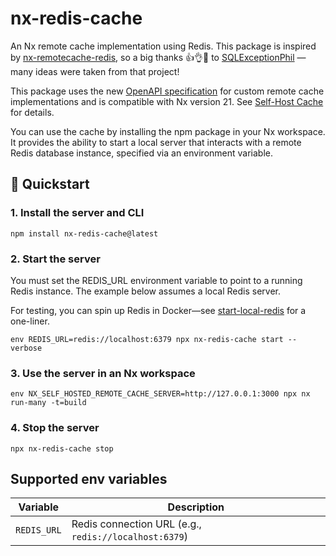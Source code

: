 # nx-redis-cache
An Nx remote cache implementation using Redis. This package is inspired by [nx-remotecache-redis](https://www.npmjs.com/package/nx-remotecache-redis), so a big thanks 👍👌🎉 to [SQLExceptionPhil](https://github.com/SQLExceptionPhil) —many ideas were taken from that project!

This package uses the new [OpenAPI specification](https://nx.dev/recipes/running-tasks/self-hosted-caching#open-api-specification) for custom remote cache implementations and is compatible with Nx version 21. See [Self-Host Cache](https://nx.dev/recipes/running-tasks/self-hosted-caching#open-api-specification) for details.

You can use the cache by installing the npm package in your Nx workspace. It provides the ability to start a local server that interacts with a remote Redis database instance, specified via an environment variable.

## 🚀 Quickstart

### 1. Install the server and CLI
    
```shell
npm install nx-redis-cache@latest
```

### 2. Start the server
    
You must set the REDIS_URL environment variable to point to a running Redis instance.
The example below assumes a local Redis server.

For testing, you can spin up Redis in Docker—see [start-local-redis](scripts/start-local-redis.sh) for a one-liner.
```shell
env REDIS_URL=redis://localhost:6379 npx nx-redis-cache start --verbose
```

### 3. Use the server in an Nx workspace
```shell
env NX_SELF_HOSTED_REMOTE_CACHE_SERVER=http://127.0.0.1:3000 npx nx run-many -t=build
```

### 4. Stop the server
```shell
npx nx-redis-cache stop
```

## Supported env variables

| Variable                             | Description                                                       |
| ------------------------------------ | ----------------------------------------------------------------- |
| `REDIS_URL`                          | Redis connection URL (e.g., `redis://localhost:6379`)             |




